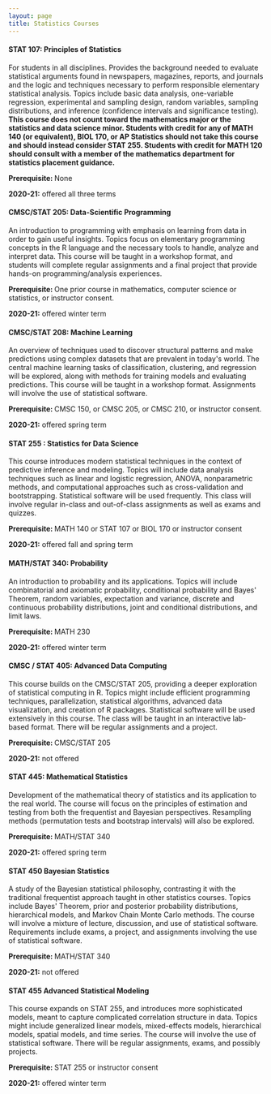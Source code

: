 ```yaml
---
layout: page
title: Statistics Courses
---
```


#### STAT 107: Principles of Statistics

For students in all disciplines. Provides the background needed to evaluate statistical arguments found in newspapers, magazines, reports, and journals and the logic and techniques necessary to perform responsible elementary statistical analysis. Topics include basic data analysis, one-variable regression, experimental and sampling design, random variables, sampling distributions, and inference (confidence intervals and significance testing).<b> This course does not count toward the mathematics major or the statistics and data science minor. Students with credit for any of MATH 140 (or equivalent), BIOL 170, or AP Statistics should not take this course and should instead consider STAT 255. Students with credit for MATH 120 should consult with a member of the mathematics department for statistics placement guidance. </b>         

<b>Prerequisite: </b> None      



<b>2020-21:</b> offered all three terms


#### CMSC/STAT 205: Data-Scientific Programming

An introduction to programming with emphasis on learning from data in order to gain useful insights. Topics focus on elementary programming concepts in the R language and the necessary tools to handle, analyze and interpret data. This course will be taught in a workshop format, and students will complete regular assignments and a final project that provide hands-on programming/analysis experiences.    

<b>Prerequisite: </b> One prior course in mathematics, computer science or statistics, or instructor consent.     

<b>2020-21:</b> offered winter term 


#### CMSC/STAT 208: Machine Learning

An overview of techniques used to discover structural patterns and make predictions using complex datasets that are prevalent in today's world. The central machine learning tasks of classification, clustering, and regression will be explored, along with methods for training models and evaluating predictions. This course will be taught in a workshop format. Assignments will involve the use of statistical software.     

<b>Prerequisite: </b> CMSC 150, or CMSC 205, or CMSC 210, or instructor consent.     

<b>2020-21:</b> offered spring term 

#### STAT 255 : Statistics for Data Science

This course introduces modern statistical techniques in the context of predictive inference and modeling. Topics will include data analysis techniques such as linear and logistic regression, ANOVA, nonparametric methods, and computational approaches such as cross-validation and bootstrapping. Statistical software will be used frequently. This class will involve regular in-class and out-of-class assignments as well as exams and quizzes.     

<b>Prerequisite: </b> MATH 140 or STAT 107 or BIOL 170 or instructor consent      

<b>2020-21:</b> offered fall and spring term 

#### MATH/STAT 340: Probability

An introduction to probability and its applications. Topics will include combinatorial and axiomatic probability, conditional probability and Bayes' Theorem, random variables, expectation and variance, discrete and continuous probability distributions, joint and conditional distributions, and limit laws.    

<b>Prerequisite: </b> MATH 230     

<b>2020-21:</b> offered winter term

#### CMSC / STAT 405: Advanced Data Computing

This course builds on the CMSC/STAT 205, providing a deeper exploration of statistical computing in R. Topics might include efficient programming techniques, parallelization, statistical algorithms, advanced data visualization, and creation of R packages. Statistical software will be used extensively in this course. The class will be taught in an interactive lab-based format. There will be regular assignments and a project.     

<b>Prerequisite: </b> CMSC/STAT 205     

<b>2020-21:</b> not offered     


#### STAT 445: Mathematical Statistics

Development of the mathematical theory of statistics and its application to the real world. The course will focus on the principles of estimation and testing from both the frequentist and Bayesian perspectives. Resampling methods (permutation tests and bootstrap intervals) will also be explored.    

<b>Prerequisite: </b> MATH/STAT 340     

<b>2020-21:</b> offered spring term

#### STAT 450 Bayesian Statistics

A study of the Bayesian statistical philosophy, contrasting it with the traditional frequentist approach taught in other statistics courses. Topics include Bayes' Theorem, prior and posterior probability distributions, hierarchical models, and Markov Chain Monte Carlo methods. The course will involve a mixture of lecture, discussion, and use of statistical software. Requirements include exams, a project, and assignments involving the use of statistical software.    

<b>Prerequisite: </b> MATH/STAT 340     

<b>2020-21:</b> not offered

#### STAT 455 Advanced Statistical Modeling

This course expands on STAT 255, and introduces more sophisticated models, meant to capture complicated correlation structure in data. Topics might include generalized linear models, mixed-effects models, hierarchical models, spatial models, and time series. The course will involve the use of statistical software. There will be regular assignments, exams, and possibly projects.    

<b>Prerequisite: </b> STAT 255 or instructor consent     

<b>2020-21:</b> offered winter term

